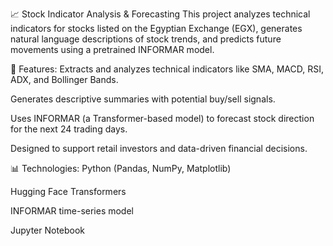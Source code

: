 📈 Stock Indicator Analysis & Forecasting
This project analyzes technical indicators for stocks listed on the Egyptian Exchange (EGX), generates natural language descriptions of stock trends, and predicts future movements using a pretrained INFORMAR model.

🔧 Features:
Extracts and analyzes technical indicators like SMA, MACD, RSI, ADX, and Bollinger Bands.

Generates descriptive summaries with potential buy/sell signals.

Uses INFORMAR (a Transformer-based model) to forecast stock direction for the next 24 trading days.

Designed to support retail investors and data-driven financial decisions.

📊 Technologies:
Python (Pandas, NumPy, Matplotlib)

Hugging Face Transformers

INFORMAR time-series model

Jupyter Notebook

